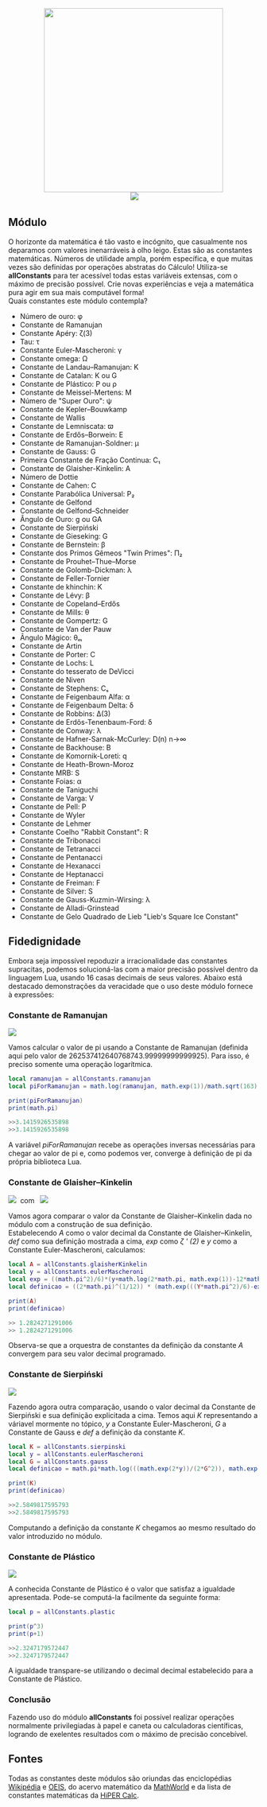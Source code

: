 <div align="center">
<img width=360px height=370px src="https://user-images.githubusercontent.com/110111018/215011072-ce2f4508-2962-4078-961b-0289cf9b73b0.png"/>
<br>
<img src="">
<img src="http://img.shields.io/static/v1?label=language&message=lua&color=rgb(138,43,226)&style=plastic">
</div>

<h2>Módulo</h2>
<p>
O horizonte da matemática é tão vasto e incógnito, que casualmente nos deparamos com valores inenarráveis à olho leigo. Estas são as constantes matemáticas. Números de utilidade ampla, porém específica, e que muitas vezes são definidas por operações abstratas do Cálculo! Utiliza-se <strong>allConstants</strong> para ter acessível todas estas variáveis extensas, com o máximo de precisão possível. Crie novas experiências e veja a matemática pura agir em sua mais computável forma!
<br>
Quais constantes este módulo contempla?
<ul>
<li>Número de ouro: φ</li>
<li>Constante de Ramanujan</li>
<li>Constante Apéry: ζ(3)</li>
<li>Tau: τ</li>
<li>Constante Euler-Mascheroni: γ</li>
<li>Constante omega: Ω</li>
<li>Constante de Landau–Ramanujan: Κ</li>
<li>Constante de Catalan: K ou G</li>
<li>Constante de Plástico: Ρ ou ρ</li>
<li>Constante de Meissel-Mertens: M</li>
<li>Número de "Super Ouro": ψ</li>
<li>Constante de Kepler–Bouwkamp</li>
<li>Constante de Wallis</li>
<li>Constante de Lemniscata: ϖ</li>
<li>Constante de Erdős–Borwein: E</li>
<li>Constante de Ramanujan-Soldner: μ</li>
<li>Constante de Gauss: G</li>
<li>Primeira Constante de Fração Continua: C₁</li>
<li>Constante de Glaisher-Kinkelin: A</li>
<li>Número de Dottie</li>
<li>Constante de Cahen: C</li>
<li>Constante Parabólica Universal: P₂</li>
<li>Constante de Gelfond</li>
<li>Constante de Gelfond–Schneider</li>
<li>Ângulo de Ouro: g ou GA</li>
<li>Constante de Sierpiński</li>
<li>Constante de Gieseking: G</li>
<li>Constante de Bernstein: β</li>
<li>Constante dos Primos Gêmeos "Twin Primes": Π₂</li>
<li>Constante de Prouhet–Thue–Morse</li>
<li>Constante de Golomb-Dickman: λ</li>
<li>Constante de Feller-Tornier</li>
<li>Constante de khinchin: K</li>
<li>Constante de Lévy: β</li>
<li>Constante de Copeland–Erdős</li>
<li>Constante de Mills: θ</li>
<li>Constante de Gompertz: G</li>
<li>Constante de Van der Pauw</li>
<li>Ângulo Mágico: θₘ</li>
<li>Constante de Artin</li>
<li>Constante de Porter: C</li>
<li>Constante de Lochs: L</li>
<li>Constante do tesserato de DeVicci</li>
<li>Constante de Niven</li>
<li>Constante de Stephens: Cₛ</li>
<li>Constante de Feigenbaum Alfa: α</li>
<li>Constante de Feigenbaum Delta: δ</li>
<li>Constante de Robbins: Δ(3)</li>
<li>Constante de Erdõs-Tenenbaum-Ford: δ</li>
<li>Constante de Conway: λ</li>
<li>Constante de Hafner-Sarnak-McCurley: D(n) n→∞</li>
<li>Constante de Backhouse: B</li>
<li>Constante de Komornik-Loreti: q</li>
<li>Constante de Heath-Brown-Moroz</li>
<li>Constante MRB: S</li>
<li>Constante Foias: α</li>
<li>Constante de Taniguchi</li>
<li>Constante de Varga: V</li>
<li>Constante de Pell: P</li>
<li>Constante de Wyler</li>
<li>Constante de Lehmer</li>
<li>Constante Coelho "Rabbit Constant": R</li>
<li>Constante de Tribonacci</li>
<li>Constante de Tetranacci</li>
<li>Constante de Pentanacci</li>
<li>Constante de Hexanacci</li>
<li>Constante de Heptanacci</li>
<li>Constante de Freiman: F</li>
<li>Constante de Silver: S</li>
<li>Constante de Gauss-Kuzmin-Wirsing: λ</li>
<li>Constante de Alladi-Grinstead</li>
<li>Constante de Gelo Quadrado de Lieb "Lieb's Square Ice Constant"</li>
</ul>
</p>
<h2>Fidedignidade</h2>
<p>
Embora seja impossível repoduzir a irracionalidade das constantes supracitas, podemos solucioná-las com a maior precisão possível dentro da linguagem Lua, usando 16 casas decimais de seus valores. Abaixo está destacado demonstrações da veracidade que o uso deste módulo fornece à expressões:
</p>

<h3>Constante de Ramanujan</h3>
<img src="https://user-images.githubusercontent.com/110111018/215370950-d79810ec-51ea-4eb0-83a0-c9676abf12c9.png">
<br>
<p>
Vamos calcular o valor de pi usando a Constante de Ramanujan (definida aqui pelo valor de 262537412640768743.99999999999925). Para isso, é preciso somente uma operação logarítmica.
</p>

```lua
local ramanujan = allConstants.ramanujan
local piForRamanujan = math.log(ramanujan, math.exp(1))/math.sqrt(163)

print(piForRamanujan)
print(math.pi)

>>3.1415926535898
>>3.1415926535898
```

<p>
A variável <i>piForRamanujan</i> recebe as operações inversas necessárias para chegar ao valor de pi e, como podemos ver, converge à definição de pi da própria biblioteca Lua.
</p>

<h3>Constante de Glaisher–Kinkelin</h3>
<img src="https://user-images.githubusercontent.com/110111018/215250119-ba38afc4-a50f-43d8-b7e0-789fdb61ec5a.png">&nbsp; com &nbsp;
<img src="https://user-images.githubusercontent.com/110111018/215250118-db63f415-0706-444a-b8ec-ddaf8ded7557.png">
<br>
<p>
Vamos agora comparar o valor da Constante de Glaisher–Kinkelin dada no módulo com a construção de sua definição.
<br>
Estabelecendo <i>A</i> como o valor decimal da Constante de Glaisher–Kinkelin, <i>def</i> como sua definição mostrada a cima, <i>exp</i> como <i>ζ ' (2)</i> e <i>y</i> como a Constante Euler-Mascheroni, calculamos: 
</p>

```lua
local A = allConstants.glaisherKinkelin
local y = allConstants.eulerMascheroni
local exp = ((math.pi^2)/6)*(y+math.log(2*math.pi, math.exp(1))-12*math.log(A, math.exp(1)))
local definicao = ((2*math.pi)^(1/12)) * (math.exp(((Y*math.pi^2)/6)-exp))^(1/(2*math.pi^2))

print(A)
print(definicao)

>> 1.2824271291006
>> 1.2824271291006
```

<p>
Observa-se que a orquestra de constantes da definição da constante <i>A</i> convergem para seu valor decimal programado.
</p>

<h3>Constante de Sierpiński</h3>
<img src="https://user-images.githubusercontent.com/110111018/215251254-3e8860b6-53c0-4d83-922f-5bcee9a3c6d5.png">
<br>
<p>
Fazendo agora outra comparação, usando o valor decimal da Constante de Sierpiński e sua definição explicitada a cima. Temos aqui <i>K</i> representando a váriavel mormente no tópico, <i>y</i> a Constante Euler-Mascheroni, <i>G</i> a Constante de Gauss e <i>def</i> a definição da constante <i>K</i>.
</p>

```lua
local K = allConstants.sierpinski
local y = allConstants.eulerMascheroni
local G = allConstants.gauss
local definicao = math.pi*math.log(((math.exp(2*y))/(2*G^2)), math.exp(1))

print(K)
print(definicao)

>>2.5849817595793
>>2.5849817595793
```

<p>
Computando a definição da constante <i>K</i> chegamos ao mesmo resultado do valor introduzido no módulo.
</p>

<h3>Constante de Plástico</h3>
<img src="https://user-images.githubusercontent.com/110111018/215251257-9eeb0f41-1f95-4c14-a457-4dd2e9d6d06f.png">
<br>
<p>
A conhecida Constante de Plástico é o valor que satisfaz a igualdade apresentada. Pode-se computá-la facilmente da seguinte forma:
</p>

```lua
local p = allConstants.plastic

print(p^3)
print(p+1)

>>2.3247179572447
>>2.3247179572447
```

<p>
A igualdade transpare-se utilizando o decimal decimal estabelecido para a Constante de Plástico.
</p>

<h3>Conclusão</h3>
<p>
Fazendo uso do módulo <strong>allConstants</strong> foi possível realizar operações normalmente privilegiadas à papel e caneta ou calculadoras científicas, logrando de exelentes resultados com o máximo de precisão concebível.
</p>

<h2>Fontes</h2>
<p>
Todas as constantes deste módulos são oriundas das enciclopédias <a href="https://wikipedia.org">Wikipédia</a> e <a href="https://oeis.org">OEIS</a>, do acervo matemático da <a href="https://mathworld.wolfram.com/">MathWorld</a> e da lista de constantes matemáticas da <a href="https://play.google.com/store/apps/details?id=cz.hipercalc">HiPER Calc</a>.
</p>
